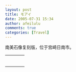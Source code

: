 ```yaml
---
layout: post
title: モアイ
date: 2005-07-31 15:34
author: afeilulu
comments: true
categories: [Travel]
---
```

<div id="msgcns!4C815953D6B638F4!192" class="bvMsg"><div>南美石像复刻版，位于宫崎日南市。</div></div><table cellspacing="0" border="0"><tr><td></td></tr><tr><td valign="top"><a href="http://byfiles.storage.live.com/y1pVMll5Tp6GH0WzGq9fE1ru-UU5Zczcg0jeYZSUDAa5eAWYifdR9WFTgvhgPaSjEAvskIq9q_Ajeo" target="_blank" rel="WLPP;url=http://byfiles.storage.live.com/y1pVMll5Tp6GH0WzGq9fE1ru-UU5Zczcg0jeYZSUDAa5eAWYifdR9WFTgvhgPaSjEAvskIq9q_Ajeo;cnsid=cns&#033;4C815953D6B638F4&#033;193"><img src="http://byfiles.storage.live.com/y1pVMll5Tp6GH0WzGq9fE1ru-UU5Zczcg0jn1lTfp7B5jutHtKk9pgBJ0V4o_ODBEqi83RcQat0lcY" border="0" alt="" /></a></td><td width="15"></td><td valign="top"><a href="http://byfiles.storage.live.com/y1ppgAliAep5m90xNaARrl62abnEGj-ZLYX4aMFFA4jzv1831G8y9q1nZFFWB_08lUT41S3ePWNUWY" target='_blank' rel="WLPP;url=http://byfiles.storage.live.com/y1ppgAliAep5m90xNaARrl62abnEGj-ZLYX4aMFFA4jzv1831G8y9q1nZFFWB_08lUT41S3ePWNUWY;cnsid=cns&#033;4C815953D6B638F4&#033;194"><img src="http://byfiles.storage.live.com/y1ppgAliAep5m90xNaARrl62abnEGj-ZLYXBb4G2ubbFyC92Y1YJpDLQHY3ucGOdSQXFamqWhuUJ9o" border="0" alt="" /></a></td></tr><tr><td></td></tr><tr><td valign="top"><a href="http://byfiles.storage.live.com/y1plMpdhWEJv24dDu9jPPjvGwswLP6YH5aqbHL20rCulh0-LQWi7U8uQfDgZxr1xyw8TGdPOvUM3Ns" target="_blank" rel="WLPP;url=http://byfiles.storage.live.com/y1plMpdhWEJv24dDu9jPPjvGwswLP6YH5aqbHL20rCulh0-LQWi7U8uQfDgZxr1xyw8TGdPOvUM3Ns;cnsid=cns&#033;4C815953D6B638F4&#033;195"><img src="http://byfiles.storage.live.com/y1plMpdhWEJv24dDu9jPPjvGwswLP6YH5aqhJuV8gjNOOQBZSlLfjtYjqT0ZV3xwJrF7Eb7S38XTws" border="0" alt="" /></a></td><td width="15"></td><td valign="top"><a href="http://byfiles.storage.live.com/y1ph8h9DGQCmFPFp4P9UZemKbxFCUYXczcw7NsNGqHeVoPuo6odPSq8XCujhNzBWL6OD-FdNnm7pkw" target='_blank' rel="WLPP;url=http://byfiles.storage.live.com/y1ph8h9DGQCmFPFp4P9UZemKbxFCUYXczcw7NsNGqHeVoPuo6odPSq8XCujhNzBWL6OD-FdNnm7pkw;cnsid=cns&#033;4C815953D6B638F4&#033;196"><img src="http://byfiles.storage.live.com/y1ph8h9DGQCmFPFp4P9UZemKbxFCUYXczcwL7qxsa3bUvY3Ac0WIFmm__s-A-UmbllC_VgZYHiqE9A" border="0" alt="" /></a></td></tr><tr><td></td></tr><tr><td valign="top"><a href="http://byfiles.storage.live.com/y1p0qv9pl8zDLeTwgS1TTdxfQgDV0LiL2CtXDFf_8tS4tcWmq_Sf_zxze308X0OxoBDyVPt3y2Id9c" target="_blank" rel="WLPP;url=http://byfiles.storage.live.com/y1p0qv9pl8zDLeTwgS1TTdxfQgDV0LiL2CtXDFf_8tS4tcWmq_Sf_zxze308X0OxoBDyVPt3y2Id9c;cnsid=cns&#033;4C815953D6B638F4&#033;197"><img src="http://byfiles.storage.live.com/y1p0qv9pl8zDLeTwgS1TTdxfQgDV0LiL2CtJoc9g3XDlL0xlcVPmncOCbk31b-54ey_06Xfyv0i8DI" border="0" alt="" /></a></td><td width="15"></td><td valign="top"><a href="http://byfiles.storage.live.com/y1pJkuOVWlWJW_P9RYuX4sBrBaZv9FyoMW1HpMPb1O6i2Mw2ZDhzrNXJ-hSW0JvkGRNX2BQli6zoyo" target='_blank' rel="WLPP;url=http://byfiles.storage.live.com/y1pJkuOVWlWJW_P9RYuX4sBrBaZv9FyoMW1HpMPb1O6i2Mw2ZDhzrNXJ-hSW0JvkGRNX2BQli6zoyo;cnsid=cns&#033;4C815953D6B638F4&#033;198"><img src="http://byfiles.storage.live.com/y1pJkuOVWlWJW_P9RYuX4sBrBaZv9FyoMW1mnzGzxe0tyPsPpWtySVr5HeP_QI6_URyQl3UTyv6Q9w" border="0" alt="" /></a></td></tr></table>
